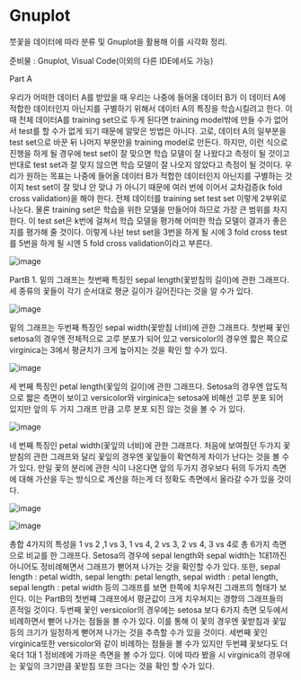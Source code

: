 # Gnuplot
붓꽃을 데이터에 따라 분류 및 Gnuplot을 활용해 이를 시각화 정리.

준비물 : Gnuplot, Visual Code(이외의 다른 IDE에서도 가능)


Part A

우리가 어떠한 데이터 A를 받았을 때 우리는 나중에 들어올 데이터 B가 이 데이터 A에 적합한 데이터인지 아닌지를 구별하기 위해서 데이터 A의 특징을 학습시킬려고 한다.
이 때 전체 데이터A를 training set으로 두게 된다면 training model밖에 만들 수가 없어서 test를 할 수가 없게 되기 때문에 알맞은 방법은 아니다. 고로, 데이터 A의 일부분을 test set으로 바꾼 뒤 나머지 부분만을 training model로 만든다.
하지만, 이런 식으로 진행을 하게 될 경우에 test set이 잘 맞으면 학습 모델이 잘 나왔다고 측정이 될 것이고 반대로 test set과 잘 맞지 않으면 학습 모델이 잘 나오지 않았다고 측정이 될 것이다.
우리가 원하는 목표는 나중에 들어올 데이터 B가 적합한 데이터인지 아닌지를 구별하는 것이지 test set이 잘 맞냐 안 맞냐 가 아니기 때문에 여러 번에 이어서 교차검증(k fold cross validation)을 해야 한다.
전체 데이터를 training set test set 이렇게 2부위로 나눈다. 물론 training set은 학습을 위한 모델을 만들어야 하므로 가장 큰 범위를 차지한다. 이 test set은 k번에 걸쳐서 학습 모델을 평가해 어떠한 학습 모델이 결과가 좋은지를 평가해 줄 것이다.
이렇게 나뉜 test set을 3번을 하게 될 시에 3 fold cross test를 5번을 하게 될 시엔 5 fold cross validation이라고 부른다.

![image](https://user-images.githubusercontent.com/96565110/147797294-0371ded0-313d-4f80-8cd3-8135ee79a69c.png)

PartB
1. 
밑의 그래프는 첫번째 특징인 sepal length(꽃받침의 길이)에 관한 그래프다. 
세 종류의 꽃들이 각기 순서대로 평균 길이가 길어진다는 것을 알 수가 있다.

![image](https://user-images.githubusercontent.com/96565110/147797304-f55f7b1b-d44c-4c75-8854-eacbaae98b29.png)

밑의 그래프는 두번째 특징인 sepal width(꽃받침 너비)에 관한 그래프다.
첫번째 꽃인 setosa의 경우엔 전체적으로 고루 분포가 되어 있고 versicolor의 경우엔 짧은 쪽으로 virginica는 3에서 평균치가 크게 높아지는 것을 확인 할 수가 있다.

![image](https://user-images.githubusercontent.com/96565110/147797306-3d4a501d-c45d-4cb0-b356-7f379b32a647.png)

세 번째 특징인 petal length(꽃잎의 길이)에 관한 그래프다.
Setosa의 경우엔 압도적으로 짧은 측면이 보이고 versicolor와 virginica는 setosa에 비해선 고루 분포 되어 있지만 앞의 두 가지 그래프 만큼 고루 분포 되진 않는 것을 볼 수 가 있다.

![image](https://user-images.githubusercontent.com/96565110/147797309-e0d23c96-3be8-48b5-ad94-13e09d1caf2a.png)

네 번째 특징인 petal width(꽃잎의 너비)에 관한 그래프다.
처음에 보여줬던 두가지 꽃받침의 관한 그래프와 달리 꽃잎의 경우엔 꽃잎들이 확연하게 차이가 난다는 것을 볼 수가 있다. 만일 꽃의 분리에 관한 식이 나온다면 앞의 두가지 경우보다 뒤의 두가지 측면에 대해 가산을 두는 방식으로 계산을 하는게 더 정확도 측면에서 올라갈 수가 있을 것이다.

![image](https://user-images.githubusercontent.com/96565110/147797312-3f1710b1-efb7-4dd1-9ceb-27aec33d2ae4.png)




![image](https://user-images.githubusercontent.com/96565110/147797313-a8ef00c8-42f9-4ffa-80bc-0f2f576096e7.png)

총합 4가지의 특성을 1 vs 2 ,1 vs 3, 1 vs 4, 2 vs 3, 2 vs 4, 3 vs 4로 총 6가지 측면으로 비교를 한 그래프다. 
Setosa의 경우에 sepal length와 sepal width는 1대1까진 아니어도 정비례해면서 그래프가 뻗어져 나가는 것을 확인할 수가 있다.
또한, sepal length : petal width, sepal length: petal length, sepal width : petal length, sepal length : petal width 등의 그래프를 보면 한쪽에 치우쳐진 그래프의 형태가 보인다. 이는 PartB의 첫번쨰 그래프에서 평균값이 크게 치우쳐지는 경향의 그래프들의 흔적일 것이다.
두번째 꽃인 versicolor의 경우에는 setosa 보다 6가지 측면 모두에서 비례하면서 뻗어 나가는  점들을 볼 수가 있다. 이를 통해 이 꽃의 경우엔 꽃받침과 꽃잎 등의 크기가 일정하게 뻗어져 나가는 것을 추측할 수가 있을 것이다.
세번째 꽃인 virginica또한 versicolor와 같이 비례하는 점들을 볼 수가 있지만 두번쨰 꽃보다도 더욱더 1대 1 정비례에 가까운 측면을 볼 수가 있다. 이에 따라 봤을 시 virginica의 경우에는 꽃잎의 크기만큼 꽃받침 또한 크다는 것을 확인 할 수가 있다.
